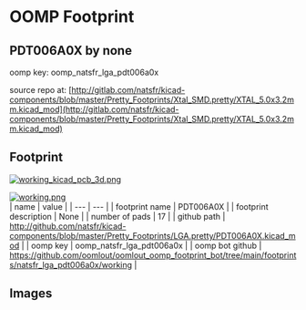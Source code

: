 # OOMP Footprint  
## PDT006A0X  by none  
  
oomp key: oomp_natsfr_lga_pdt006a0x  
  
source repo at: [http://gitlab.com/natsfr/kicad-components/blob/master/Pretty_Footprints/Xtal_SMD.pretty/XTAL_5.0x3.2mm.kicad_mod](http://gitlab.com/natsfr/kicad-components/blob/master/Pretty_Footprints/Xtal_SMD.pretty/XTAL_5.0x3.2mm.kicad_mod)  
## Footprint  
  
[![working_kicad_pcb_3d.png](working_kicad_pcb_3d_600.png)](working_kicad_pcb_3d.png)  
  
[![working.png](working_600.png)](working.png)  
| name | value | 
| --- | --- | 
| footprint name | PDT006A0X | 
| footprint description | None | 
| number of pads | 17 | 
| github path | http://github.com/natsfr/kicad-components/blob/master/Pretty_Footprints/LGA.pretty/PDT006A0X.kicad_mod | 
| oomp key | oomp_natsfr_lga_pdt006a0x | 
| oomp bot github | https://github.com/oomlout/oomlout_oomp_footprint_bot/tree/main/footprints/natsfr_lga_pdt006a0x/working | 
## Images  
